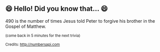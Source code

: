## :smile: Hello! Did you know that... :smile:
490 is the number of times Jesus told Peter to forgive his brother in the Gospel of Matthew.

<sup>(come back in 5 minutes for the next trivia)</sup>


<sup>Credits: http://numbersapi.com</sup>
